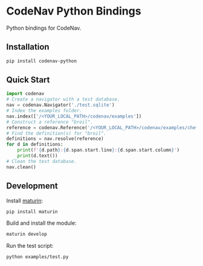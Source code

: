 # CodeNav Python Bindings

Python bindings for CodeNav.


## Installation

```bash
pip install codenav-python
```


## Quick Start

```python
import codenav
# Create a navigator with a test database.
nav = codenav.Navigator('./test.sqlite')
# Index the examples folder.
nav.index(['/<YOUR_LOCAL_PATH>/codenav/examples'])
# Construct a reference "broil".
reference = codenav.Reference('/<YOUR_LOCAL_PATH>/codenav/examples/chef.py', 2, 4, 'broil')
# Find the definition(s) for "broil".
definitions = nav.resolve(reference)
for d in definitions:
    print(f'{d.path}:{d.span.start.line}:{d.span.start.column}')
    print(d.text())
# Clean the test database.
nav.clean()
```


## Development

Install [maturin][1]:

```bash
pip install maturin
```

Build and install the module:

```bash
maturin develop
```

Run the test script:

```bash
python examples/test.py
```


[1]: https://www.maturin.rs/